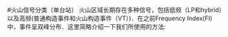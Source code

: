 #火山信号分类（单台站）
火山区域长期存在多种信号，包括低频（LP和hybrid）以及高频(普通构造事件和火山构造事件（VT）)．在之前Frequency Index(FI)中，事件呈双峰分布．这里简略介绍一下我们所使用的方法:



